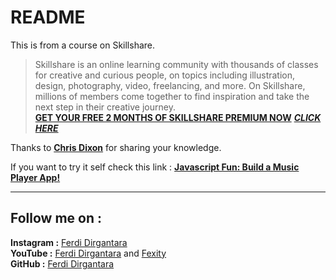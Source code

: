 # **README**

This is from a course on Skillshare.  
> Skillshare is an online learning community with thousands of classes for creative and curious people, on topics including illustration, design, photography, video, freelancing, and more. On Skillshare, millions of members come together to find inspiration and take the next step in their creative journey.  
[**GET YOUR FREE 2 MONTHS OF SKILLSHARE PREMIUM NOW**](https://skl.sh/2Qwp41n)
[**_CLICK HERE_**](https://skl.sh/2Qwp41n)

Thanks to [**Chris Dixon**](https://www.skillshare.com/profile/Chris-Dixon/4242758) for sharing your knowledge.

If you want to try it self check this link :
[**Javascript Fun: Build a Music Player App!**](https://www.skillshare.com/classes/Javascript-Fun-Build-a-Music-Player-App/18638419/projects?via=watch-history)

---

## **Follow me on :**  
**Instagram :** [Ferdi Dirgantara](https://www.instagram.com/iamferdidirgantara)  
**YouTube :** [Ferdi Dirgantara](https://www.youtube.com/channel/UCeaggiYCZtYIbXNcZbecFHg) and [Fexity](https://www.youtube.com/user/FerdiDirgantara)  
**GitHub :** [Ferdi Dirgantara](https://www.github.com/fdirgaa)